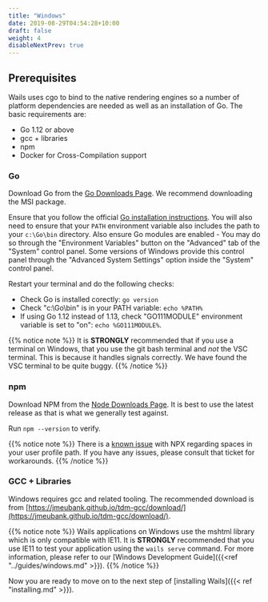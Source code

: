 ```yaml
---
title: "Windows"
date: 2019-08-29T04:54:28+10:00
draft: false
weight: 4
disableNextPrev: true
---
```


## Prerequisites

Wails uses cgo to bind to the native rendering engines so a number of platform dependencies are needed as well as an installation of Go. The basic requirements are:

- Go 1.12 or above
- gcc + libraries
- npm
- Docker for Cross-Compilation support

### Go

Download Go from the [Go Downloads Page](https://golang.org/dl/). We recommend downloading the MSI package.

Ensure that you follow the official [Go installation instructions](https://golang.org/doc/install#install). You will also need to ensure that your `PATH` environment variable also includes the path to your `c:\Go\bin` directory. Also ensure Go modules are enabled - You may do so through the "Environment Variables" button on the "Advanced" tab of the "System" control panel. Some versions of Windows provide this control panel through the "Advanced System Settings" option inside the "System" control panel.

Restart your terminal and do the following checks:

 * Check Go is installed corectly: `go version`
 * Check "c:\Go\bin" is in your PATH variable: `echo %PATH%`
 * If using Go 1.12 instead of 1.13, check "GO111MODULE" environment variable is set to "on": `echo %GO111MODULE%`.

{{% notice note %}}
It is **STRONGLY** recommended that if you use a terminal on Windows, that you use the git bash terminal and *not* the VSC terminal. This is because it handles signals correctly. We have found the VSC terminal to be quite buggy.
{{% /notice %}}


### npm

Download NPM from the [Node Downloads Page](https://nodejs.org/en/download/). It is best to use the latest release as that is what we generally test against.

Run `npm --version` to verify.

{{% notice note %}}
There is a [known issue](https://github.com/npm/npx/issues/14) with NPX regarding spaces in your user profile path. If you have any issues, please consult that ticket for workarounds.
{{% /notice %}}

### GCC + Libraries

Windows requires gcc and related tooling. The recommended download is from [https://jmeubank.github.io/tdm-gcc/download/](https://jmeubank.github.io/tdm-gcc/download/).

{{% notice note %}}
Wails applications on Windows use the mshtml library which is only compatible with IE11. It is **STRONGLY** recommended that you use IE11 to test your application using the `wails serve` command. For more information, please refer to our [Windows Development Guide]({{<ref "../guides/windows.md" >}}).
{{% /notice %}}

Now you are ready to move on to the next step of [installing Wails]({{< ref "installing.md" >}}).

